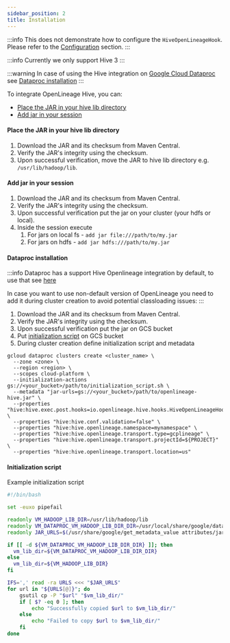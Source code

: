 ```yaml
---
sidebar_position: 2
title: Installation
---
```


:::info
This does not demonstrate how to configure the `HiveOpenLineageHook`.
Please refer to the [Configuration](configuration/configuration.md) section.
:::

:::info
Currently we only support Hive 3
:::

:::warning
In case of using the Hive integration on [Google Cloud Dataproc](https://cloud.google.com/dataproc) see [Dataproc installation](#dataproc-installation)
:::

To integrate OpenLineage Hive, you can:

- [Place the JAR in your hive lib directory](#place-the-jar-in-your-hive-lib-directory)
- [Add jar in your session](#add-jar-in-your-session)

#### Place the JAR in your hive lib directory

1. Download the JAR and its checksum from Maven Central.
2. Verify the JAR's integrity using the checksum.
3. Upon successful verification, move the JAR to hive lib directory e.g. `/usr/lib/hadoop/lib`.

#### Add jar in your session

1. Download the JAR and its checksum from Maven Central.
2. Verify the JAR's integrity using the checksum.
3. Upon successful verification put the jar on your cluster (your hdfs or local).
4. Inside the session execute
   1. For jars on local fs - `add jar file:///path/to/my.jar`
   2. For jars on hdfs - `add jar hdfs:///path/to/my.jar`

#### Dataproc installation
:::info
Dataproc has a support Hive Openlineage integration by default, to use that see [here](https://cloud.google.com/dataproc/docs/guides/hive-lineage#enable-hive-data-lineage)

In case you want to use non-default version of OpenLineage you need to add it during cluster creation to avoid potential classloading issues:
:::
1. Download the JAR and its checksum from Maven Central.
2. Verify the JAR's integrity using the checksum.
3. Upon successful verification put the jar on GCS bucket
4. Put [initialization script](#initialization-script) on GCS bucket
5. During cluster creation define initialization script and metadata

```shell
gcloud dataproc clusters create <cluster_name> \
  --zone <zone> \
  --region <region> \
  --scopes cloud-platform \
  --initialization-actions gs://<your_bucket>/path/to/initialization_script.sh \
  --metadata "jar-urls=gs://<your_bucket>/path/to/openlineage-hive.jar" \
  --properties "hive:hive.exec.post.hooks=io.openlineage.hive.hooks.HiveOpenLineageHook" \
  --properties "hive:hive.conf.validation=false" \
  --properties "hive:hive.openlineage.namespace=mynamespace" \
  --properties "hive:hive.openlineage.transport.type=gcplineage" \
  --properties "hive:hive.openlineage.transport.projectId=${PROJECT}" \
  --properties "hive:hive.openlineage.transport.location=us"
```

#### Initialization script
Example initialization script

```bash
#!/bin/bash

set -euxo pipefail

readonly VM_HADOOP_LIB_DIR=/usr/lib/hadoop/lib
readonly VM_DATAPROC_VM_HADOOP_LIB_DIR_DIR=/usr/local/share/google/dataproc/lib
readonly JAR_URLS=$(/usr/share/google/get_metadata_value attributes/jar-urls || true)

if [[ -d ${VM_DATAPROC_VM_HADOOP_LIB_DIR_DIR} ]]; then
  vm_lib_dir=${VM_DATAPROC_VM_HADOOP_LIB_DIR_DIR}
else
  vm_lib_dir=${VM_HADOOP_LIB_DIR}
fi

IFS=',' read -ra URLS <<< "$JAR_URLS"
for url in "${URLS[@]}"; do
    gsutil cp -P "$url" "$vm_lib_dir/"
    if [ $? -eq 0 ]; then
        echo "Successfully copied $url to $vm_lib_dir/"
    else
        echo "Failed to copy $url to $vm_lib_dir/"
    fi
done
```
